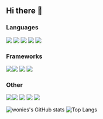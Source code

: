 ## Hi there 👋

<!--
**wonies/wonies** is a ✨ _special_ ✨ repository because its `README.md` (this file) appears on your GitHub profile.

Here are some ideas to get you started:

- 🔭 I’m currently working on ...
- 🌱 I’m currently learning ...
- 👯 I’m looking to collaborate on ...
- 🤔 I’m looking for help with ...
- 💬 Ask me about ...
- 📫 How to reach me: ...
- 😄 Pronouns: ...
- ⚡ Fun fact: ...
-->
### Languages
<img src="https://img.shields.io/badge/c-%2300599C.svg?style=for-the-badge&logo=c&logoColor=white" /> <img src="https://img.shields.io/badge/c++-%2300599C.svg?style=for-the-badge&logo=c%2B%2B&logoColor=white" /> 
<img src="https://img.shields.io/badge/java-%23ED8B00.svg?style=for-the-badge&logo=openjdk&logoColor=white" /> <img src="https://img.shields.io/badge/javascript-%23323330.svg?style=for-the-badge&logo=javascript&logoColor=%23F7DF1E" /> <img src="https://img.shields.io/badge/html5-%23E34F26.svg?style=for-the-badge&logo=html5&logoColor=white" /> 

### Frameworks
<img src="https://img.shields.io/badge/spring-%236DB33F.svg?style=for-the-badge&logo=spring&logoColor=white" /><img src="https://img.shields.io/badge/react-20232a.svg?style=for-the-badge&logo=react&logoColor=61DAFB" />
<img src="https://img.shields.io/badge/threejs-black?style=for-the-badge&logo=three.js&logoColor=white" /> <img src="https://img.shields.io/badge/mysql-4479A1.svg?style=for-the-badge&logo=mysql&logoColor=white" />

### Other
<img src="https://img.shields.io/badge/github-%23121011.svg?style=for-the-badge&logo=github&logoColor=white" /><img src="https://img.shields.io/badge/github%20actions-%232671E5.svg?style=for-the-badge&logo=githubactions&logoColor=white" />
<img src="https://img.shields.io/badge/docker-%230db7ed.svg?style=for-the-badge&logo=docker&logoColor=white" /> <img src="https://img.shields.io/badge/Gradle-02303A.svg?style=for-the-badge&logo=Gradle&logoColor=white" />
<img src="https://img.shields.io/badge/Notion-%23000000.svg?style=for-the-badge&logo=notion&logoColor=white" />



![wonies's GitHub stats](https://github-readme-stats.vercel.app/api?username=wonies&show_icons=true&theme=radical)
![Top Langs](https://github-readme-stats.vercel.app/api/top-langs/?username=wonies&layout=compact)
